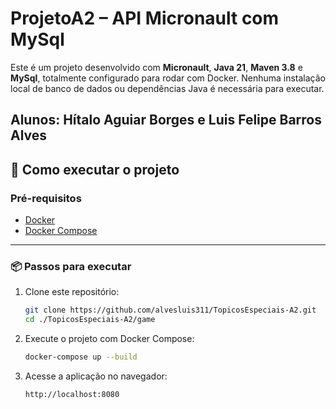 # ProjetoA2 – API Micronault com MySql

Este é um projeto desenvolvido com **Micronault**, **Java 21**, **Maven 3.8** e **MySql**, totalmente configurado para rodar com Docker. Nenhuma instalação local de banco de dados ou dependências Java é necessária para executar.

**Alunos:** Hítalo Aguiar Borges e Luis Felipe Barros Alves
---

## 🚀 Como executar o projeto

### Pré-requisitos

- [Docker](https://www.docker.com/)
- [Docker Compose](https://docs.docker.com/compose/)

---

### 📦 Passos para executar

1. Clone este repositório:

    ```bash
    git clone https://github.com/alvesluis311/TopicosEspeciais-A2.git
    cd ./TopicosEspeciais-A2/game
    ```

2. Execute o projeto com Docker Compose:

    ```bash
    docker-compose up --build
    ```

3. Acesse a aplicação no navegador:

    ```
    http://localhost:8080
    ```
